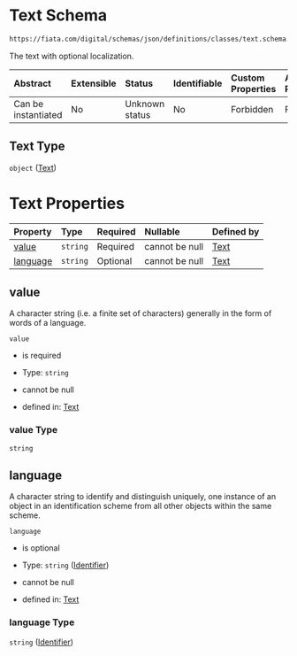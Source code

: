 # Text Schema

```txt
https://fiata.com/digital/schemas/json/definitions/classes/text.schema.json
```

The text with optional localization.

| Abstract            | Extensible | Status         | Identifiable | Custom Properties | Additional Properties | Access Restrictions | Defined In                                                                                     |
| :------------------ | :--------- | :------------- | :----------- | :---------------- | :-------------------- | :------------------ | :--------------------------------------------------------------------------------------------- |
| Can be instantiated | No         | Unknown status | No           | Forbidden         | Forbidden             | none                | [text.schema.json](../tooling/out/definitions/classes/text.schema.json "open original schema") |

## Text Type

`object` ([Text](text.md))

# Text Properties

| Property              | Type     | Required | Nullable       | Defined by                                                                                                                       |
| :-------------------- | :------- | :------- | :------------- | :------------------------------------------------------------------------------------------------------------------------------- |
| [value](#value)       | `string` | Required | cannot be null | [Text](text-properties-value.md "https://fiata.com/digital/schemas/json/definitions/classes/text.schema.json#/properties/value") |
| [language](#language) | `string` | Optional | cannot be null | [Text](identifier.md "https://fiata.com/digital/schemas/json/definitions/identifier.schema.json#/properties/language")           |

## value

A character string (i.e. a finite set of characters) generally in the form of words of a language.

`value`

*   is required

*   Type: `string`

*   cannot be null

*   defined in: [Text](text-properties-value.md "https://fiata.com/digital/schemas/json/definitions/classes/text.schema.json#/properties/value")

### value Type

`string`

## language

A character string to identify and distinguish uniquely, one instance of an object in an identification scheme from all other objects within the same scheme.

`language`

*   is optional

*   Type: `string` ([Identifier](identifier.md))

*   cannot be null

*   defined in: [Text](identifier.md "https://fiata.com/digital/schemas/json/definitions/identifier.schema.json#/properties/language")

### language Type

`string` ([Identifier](identifier.md))
